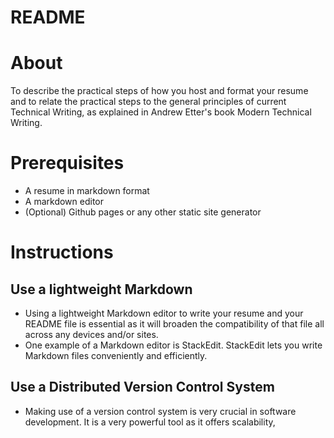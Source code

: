 # README
# About
To describe the practical steps of how you host and format your resume and to relate the practical steps to the general principles of current Technical Writing, as explained in Andrew Etter's book Modern Technical Writing.

# Prerequisites
- A resume in markdown format
- A markdown editor
- (Optional) Github pages or any other static site generator

# Instructions
## Use a lightweight Markdown
- Using a lightweight Markdown editor to write your resume and your README file is essential as it will broaden the compatibility of that file all across any devices and/or sites.
- One example of a Markdown editor is StackEdit. StackEdit lets you write Markdown files conveniently and efficiently.
## Use a Distributed Version Control System
- Making use of a version control system is very crucial in software development. It is a very powerful tool as it offers scalability, 
<!--stackedit_data:
eyJoaXN0b3J5IjpbMjAwNjQ3OTU3MCwxNjYyMzIxOTQ0LC0zMj
kzNDU1NjksLTExNjkwMjM4MDEsMTUzNzczMTkzOSwxODIwNjYz
NjI2LC0yMDg4NzQ2NjEyXX0=
-->